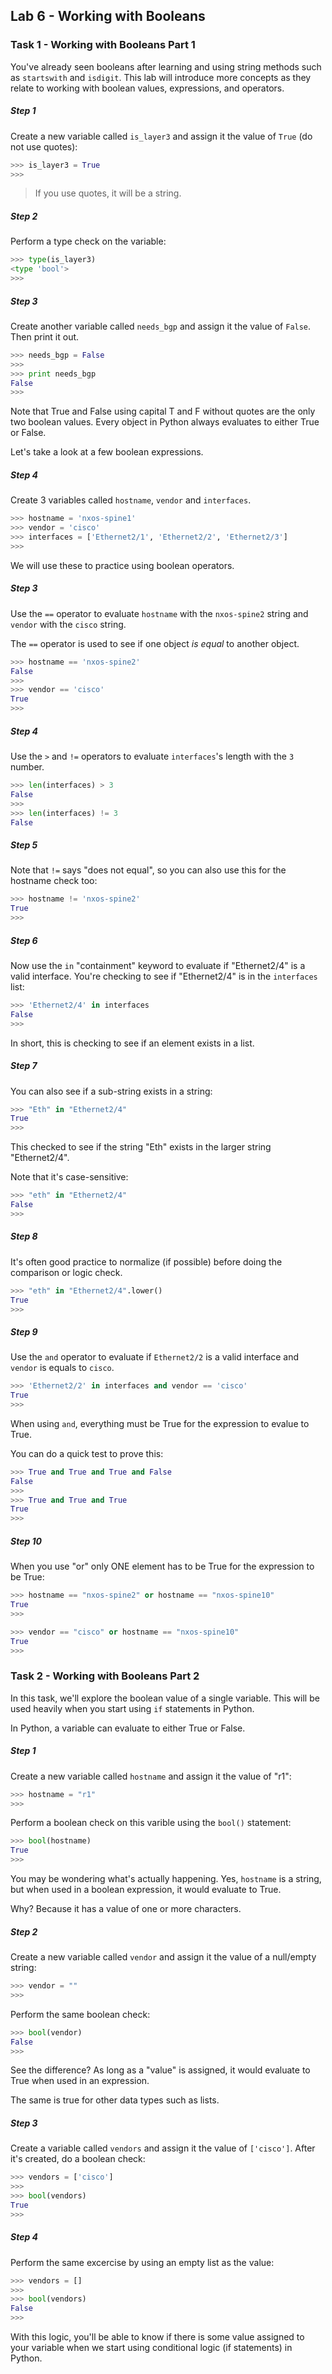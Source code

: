## Lab 6 - Working with Booleans

### Task 1 - Working with Booleans Part 1

You've already seen booleans after learning and using string methods such as `startswith` and `isdigit`.  This lab will introduce more concepts as they relate to working with boolean values, expressions, and operators.

##### Step 1

Create a new variable called `is_layer3` and assign it the value of `True` (do not use quotes):

```python
>>> is_layer3 = True
>>> 
```

> If you use quotes, it will be a string.

##### Step 2

Perform a type check on the variable:

```python
>>> type(is_layer3)
<type 'bool'>
>>> 
```

##### Step 3

Create another variable called `needs_bgp` and assign it the value of `False`. Then print it out.

```python
>>> needs_bgp = False
>>> 
>>> print needs_bgp
False
>>> 
```

Note that True and False using capital T and F without quotes are the only two boolean values.  Every object in Python always evaluates to either True or False.

Let's take a look at a few boolean expressions.


##### Step 4

Create 3 variables called `hostname`, `vendor` and `interfaces`. 


```python
>>> hostname = 'nxos-spine1'
>>> vendor = 'cisco'
>>> interfaces = ['Ethernet2/1', 'Ethernet2/2', 'Ethernet2/3']
>>> 
```

We will use these to practice using boolean operators.

##### Step 3

Use the `==` operator to evaluate `hostname` with the `nxos-spine2` string and `vendor` with the `cisco` string.

The `==` operator is used to see if one object _is equal_ to another object.

```python
>>> hostname == 'nxos-spine2'
False 
>>>
>>> vendor == 'cisco'
True
>>>
```

##### Step 4

Use the `>` and `!=` operators to evaluate `interfaces`'s length with the `3` number.

```python
>>> len(interfaces) > 3
False 
>>>
>>> len(interfaces) != 3
False 
```

##### Step 5

Note that `!=` says "does not equal", so you can also use this for the hostname check too:

```python
>>> hostname != 'nxos-spine2'
True 
>>>
```

##### Step 6

Now use the `in` "containment" keyword to evaluate if "Ethernet2/4" is a valid interface.  You're checking to see if "Ethernet2/4" is in the `interfaces` list:

```python
>>> 'Ethernet2/4' in interfaces
False 
>>>
```

In short, this is checking to see if an element exists in a list.

##### Step 7

You can also see if a sub-string exists in a string:

```python
>>> "Eth" in "Ethernet2/4"
True
>>> 
```

This checked to see if the string "Eth" exists in the larger string "Ethernet2/4".

Note that it's case-sensitive:

```python
>>> "eth" in "Ethernet2/4" 
False
>>> 
```

##### Step 8

It's often good practice to normalize (if possible) before doing the comparison or logic check.

```python
>>> "eth" in "Ethernet2/4".lower()
True
>>> 
```

##### Step 9

Use the `and` operator to evaluate if `Ethernet2/2` is a valid interface and `vendor` is equals to `cisco`.

```python
>>> 'Ethernet2/2' in interfaces and vendor == 'cisco'
True
>>>
```

When using `and`, everything must be True for the expression to evalue to True.

You can do a quick test to prove this:

```python
>>> True and True and True and False
False
>>> 
>>> True and True and True
True
>>> 
```

##### Step 10

When you use "or" only ONE element has to be True for the expression to be True:

```python
>>> hostname == "nxos-spine2" or hostname == "nxos-spine10"
True
>>>
```

```python
>>> vendor == "cisco" or hostname == "nxos-spine10"                         
True
>>> 
```

### Task 2 - Working with Booleans Part 2

In this task, we'll explore the boolean value of a single variable.  This will be used heavily when you start using `if` statements in Python.

In Python, a variable can evaluate to either True or False. 

##### Step 1

Create a new variable called `hostname` and assign it the value of "r1":

```python
>>> hostname = "r1"
>>> 
```

Perform a boolean check on this varible using the `bool()` statement:

```python
>>> bool(hostname)
True
>>> 
```

You may be wondering what's actually happening.  Yes, `hostname` is a string, but when used in a boolean expression, it would evaluate to True.  

Why?  Because it has a value of one or more characters.

##### Step 2

Create a new variable called `vendor` and assign it the value of a null/empty string:

```python
>>> vendor = ""
>>> 
```

Perform the same boolean check:

```python
>>> bool(vendor)
False
>>> 
```

See the difference?  As long as a "value" is assigned, it would evaluate to True when used in an expression.

The same is true for other data types such as lists.

##### Step 3

Create a variable called `vendors` and assign it the value of `['cisco']`.  After it's created, do a boolean check:

```python
>>> vendors = ['cisco']
>>> 
>>> bool(vendors)
True
>>>
```

##### Step 4

Perform the same excercise by using an empty list as the value:

```python 
>>> vendors = []
>>> 
>>> bool(vendors)
False
>>> 
```

With this logic, you'll be able to know if there is some value assigned to your variable when we start using conditional logic (if statements) in Python.

